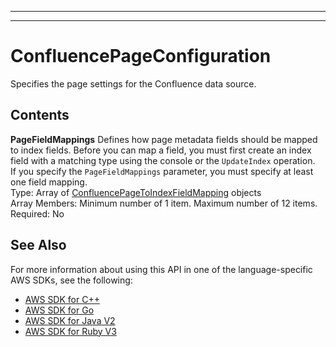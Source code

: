 --------

--------

# ConfluencePageConfiguration<a name="API_ConfluencePageConfiguration"></a>

Specifies the page settings for the Confluence data source\.

## Contents<a name="API_ConfluencePageConfiguration_Contents"></a>

 **PageFieldMappings**   <a name="Kendra-Type-ConfluencePageConfiguration-PageFieldMappings"></a>
Defines how page metadata fields should be mapped to index fields\. Before you can map a field, you must first create an index field with a matching type using the console or the `UpdateIndex` operation\.  
If you specify the `PageFieldMappings` parameter, you must specify at least one field mapping\.  
Type: Array of [ConfluencePageToIndexFieldMapping](API_ConfluencePageToIndexFieldMapping.md) objects  
Array Members: Minimum number of 1 item\. Maximum number of 12 items\.  
Required: No

## See Also<a name="API_ConfluencePageConfiguration_SeeAlso"></a>

For more information about using this API in one of the language\-specific AWS SDKs, see the following:
+  [AWS SDK for C\+\+](https://docs.aws.amazon.com/goto/SdkForCpp/kendra-2019-02-03/ConfluencePageConfiguration) 
+  [AWS SDK for Go](https://docs.aws.amazon.com/goto/SdkForGoV1/kendra-2019-02-03/ConfluencePageConfiguration) 
+  [AWS SDK for Java V2](https://docs.aws.amazon.com/goto/SdkForJavaV2/kendra-2019-02-03/ConfluencePageConfiguration) 
+  [AWS SDK for Ruby V3](https://docs.aws.amazon.com/goto/SdkForRubyV3/kendra-2019-02-03/ConfluencePageConfiguration) 